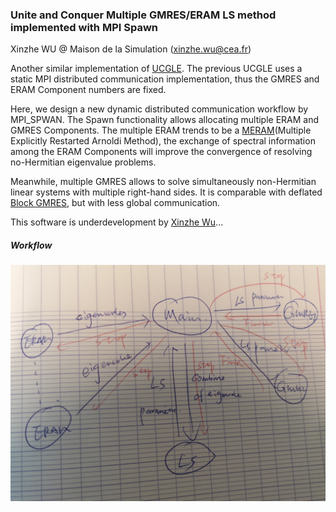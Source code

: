 ### Unite and Conquer Multiple GMRES/ERAM LS method implemented with MPI Spawn

Xinzhe WU @ Maison de la Simulation (xinzhe.wu@cea.fr)

Another similar implementation of [UCGLE](https://github.com/brunowu/UCGLE). The previous UCGLE uses a static MPI distributed communication implementation, thus the GMRES and ERAM Component numbers are fixed.

Here, we design a new dynamic distributed communication workflow by MPI_SPWAN. The Spawn functionality allows allocating multiple ERAM and GMRES Components. The multiple ERAM trends to be a [MERAM](https://epubs.siam.org/doi/10.1137/S1064827500366082)(Multiple Explicitly Restarted Arnoldi Method), the exchange of spectral information among the ERAM Components will improve the convergence of resolving no-Hermitian eigenvalue problems.

Meanwhile, multiple GMRES allows to solve simultaneously non-Hermitian linear systems with multiple right-hand sides. It is comparable with deflated [Block GMRES](http://www.sam.math.ethz.ch/~mhg/pub/delhipap.pdf), but with less global communication.

This software is underdevelopment by [Xinzhe Wu](https://brunowu.github.io/)...


##### Workflow

![Workflow of UCMGEL](workflow.jpg)
